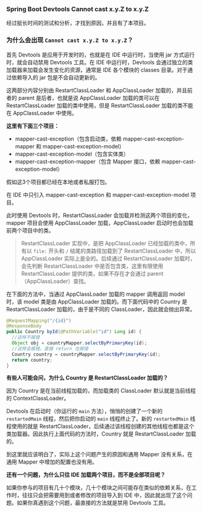### Spring Boot Devtools Cannot cast x.y.Z to x.y.Z

经过挺长时间的测试和分析，才找到原因，并且有了本项目。

### 为什么会出现 `Cannot cast x.y.Z to x.y.Z`？

首先 Devtools 是应用于开发时的，也就是在 IDE 中运行时，当使用 jar 方式运行时，就会自动禁用 Devtools 工具。在 IDE 中运行时，Devtools 会通过独立的类加载器来加载会发生变化的资源，通常是 IDE 各个模块的 classes 目录。对于通过依赖导入的 jar 包是不会自动更新的。

这两部分内容分别由 RestartClassLoader 和 AppClassLoader 加载的，并且前者的 parent 是后者，也就是说 AppClassLoader 加载的类可以在 RestartClassLoader 加载的类中使用，但是 RestartClassLoader 加载的类不能在 AppClassLoader 中使用。

**这里有下面三个项目：**

- mapper-cast-exception（包含启动类，依赖 mapper-cast-exception-mapper 和 mapper-cast-exception-model）
- mapper-cast-exception-model（包含实体类）
- mapper-cast-exception-mapper（包含 Mapper 接口，依赖 mapper-cast-exception-model）

假如这3个项目都已经在本地或者私服打包。

在 IDE 中只引入 mapper-cast-exception 和 mapper-cast-exception-model 项目。

此时使用 Devtools 时，RestartClassLoader 会加载并检测这两个项目的变化，mapper 项目会使用 AppClassLoader 加载，AppClassLoader 启动时也会加载前两个项目中的类。

>RestartClassLoader 实现中，是把 AppClassLoader 已经加载的类中，所有以 `file:` 开头和 `/` 结尾的类路径加载到了 RestartClassLoader 中，所以 AppClassLoader 实际上是全的。后续通过 RestartClassLoader 加载时，会先判断 RestartClassLoader 中是否包含类，这里有限使用 RestartClassLoader 提供的类，如果不存在才会通过 parent（AppClassLoader）查找。

在下面的方法中，当通过 AppClassLoader 加载的 mapper 调用返回 model 时，该 model 类是由 AppClassLoader 加载的。而下面代码中的 Country 是 RestartClassLoader 加载的，由于是不同的 ClassLoader，因此就会抛出异常。

```java
@RequestMapping("/{id}")
@ResponseBody
public Country byId(@PathVariable("id") Long id) {
  //这样不报错
  Object obj = countryMapper.selectByPrimaryKey(id);
  //这样会报错，直接 return 也报错
  Country country = countryMapper.selectByPrimaryKey(id);
  return country;
}
```

**有些人可能会问，为什么 Country 是 RestartClassLoader 加载的？**

因为 Country 是在当前线程加载的，而加载类的 ClassLoader 默认就是当前线程的 ContextClassLoader。

Devtools 在启动时（你运行的 `main` 方法），悄悄的创建了一个新的 `restartedMain` 线程，然后把你启动的 `main` 线程终止了。新的 `restartedMain` 线程使用的就是 RestartClassLoader，后续通过该线程创建的其他线程也都是这个类加载器。因此执行上面代码的方法时，Country 就是 RestartClassLoader 加载的。

到这里就应该明白了，实际上这个问题产生的原因和通用 Mapper 没有关系，在通用 Mapper 中增加的配置也没有用。

**还有一个问题，为什么只往 IDE 加载两个项目，而不是全部项目呢？**

如果你参与的项目有几十个模块，几十个模块之间可能存在类似的依赖关系，在工作时，往往只会把需要用到或者修改的项目导入到 IDE 中，因此就出现了这个问题。如果你真遇到这个问题，最直接的方法就是禁用 Devtools 工具。